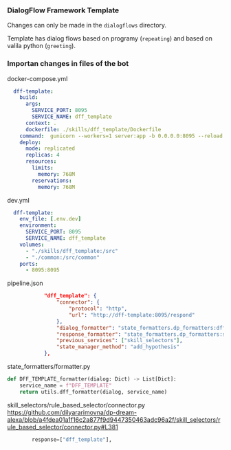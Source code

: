 ### DialogFlow Framework Template
Changes can only be made in the `dialogflows` directory.

Template has dialog flows based on programy (`repeating`) and based on valila python (`greeting`).




### Importan changes in files of the bot
docker-compose.yml
```yml
  dff-template:
    build:
      args:
        SERVICE_PORT: 8095
        SERVICE_NAME: dff_template
      context: .
      dockerfile: ./skills/dff_template/Dockerfile
    command:  gunicorn --workers=1 server:app -b 0.0.0.0:8095 --reload
    deploy:
      mode: replicated
      replicas: 4
      resources:
        limits:
          memory: 768M
        reservations:
          memory: 768M
```


dev.yml
```yml
  dff-template:
    env_file: [.env.dev]
    environment:
      SERVICE_PORT: 8095
      SERVICE_NAME: dff_template
    volumes:
      - "./skills/dff_template:/src"
      - "./common:/src/common"
    ports:
      - 8095:8095
```

pipeline.json
```json
            "dff_template": {
                "connector": {
                    "protocol": "http",
                    "url": "http://dff-template:8095/respond"
                },
                "dialog_formatter": "state_formatters.dp_formatters:dff_template_formatter",
                "response_formatter": "state_formatters.dp_formatters:skill_with_attributes_formatter_service",
                "previous_services": ["skill_selectors"],
                "state_manager_method": "add_hypothesis"
            },
```

state_formatters/formatter.py
```python
def DFF_TEMPLATE_formatter(dialog: Dict) -> List[Dict]:
    service_name = f"DFF_TEMPLATE"
    return utils.dff_formatter(dialog, service_name)
```
skill_selectors/rule_based_selector/connector.py
https://github.com/dilyararimovna/dp-dream-alexa/blob/a4fdea01a1f16c2a877f9d9447350463adc96a2f/skill_selectors/rule_based_selector/connector.py#L381

```python
        response=["dff_template"],
```